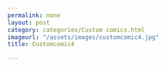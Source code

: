 ```yaml
---
permalink: none
layout: post
category: categories/Custom comics.html
imageurl: "/assets/images/customcomic4.jpg"
title: Customcomic4

---
```

